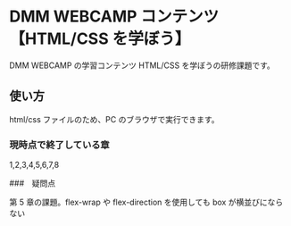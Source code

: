 # DMM WEBCAMP コンテンツ【HTML/CSS を学ぼう】

DMM WEBCAMP の学習コンテンツ HTML/CSS を学ぼうの研修課題です。

## 使い方

html/css ファイルのため、PC のブラウザで実行できます。

### 現時点で終了している章

1,2,3,4,5,6,7,8

###　疑問点

第 5 章の課題。flex-wrap や flex-direction を使用しても box が横並びにならない
